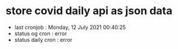 # store covid daily api as json data

- last cronjob : Monday, 12 July 2021 00:40:25
- status og cron : error
- status daily cron : error
      
      